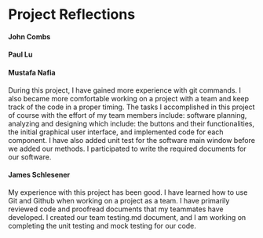  # Project Reflections

 #### John Combs



 #### Paul Lu



 #### Mustafa Nafia

During this project, I have gained more experience with git commands. I also became more comfortable working on a project
with a team and keep track of the code in a proper timing. The tasks I accomplished in this project of course 
with the effort of my team members include: software planning, analyzing and designing which include:
the buttons and their functionalities, the initial graphical user interface, and implemented code for each component.
I have also added unit test for the software main window before we added our methods.
I participated to write the required documents for our software. 


 #### James Schlesener

My experience with this project has been good.  I have learned how to use Git and Github when working on a project as a
team.  I have primarily reviewed code and proofread documents that my teammates have developed.  I created our team
testing.md document, and I am working on completing the unit testing and mock testing for our code.
